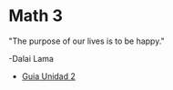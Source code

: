 # **Math 3**

"The purpose of our lives is to be happy."

-Dalai Lama

- [Guia Unidad 2](calculator/RESUMEN.md)